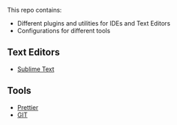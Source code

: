 This repo contains:
- Different plugins and utilities for IDEs and Text Editors
- Configurations for different tools

## Text Editors
- [Sublime Text](/sublime/README.md)

## Tools
- [Prettier](/prettier/README.md)
- [GIT](/git/README.md)
